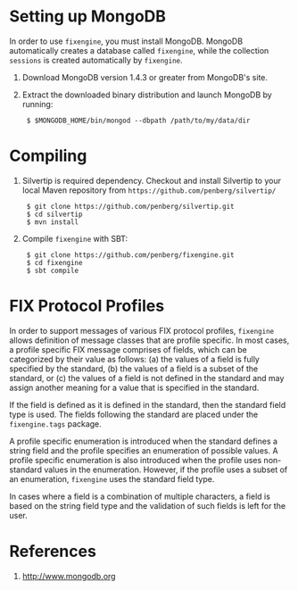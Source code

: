 Setting up MongoDB
==================

In order to use `fixengine`, you must install MongoDB. MongoDB automatically
creates a database called `fixengine`, while the collection `sessions` is
created automatically by `fixengine`.

1. Download MongoDB version 1.4.3 or greater from MongoDB's site.

2. Extract the downloaded binary distribution and launch MongoDB by running:

        $ $MONGODB_HOME/bin/mongod --dbpath /path/to/my/data/dir

Compiling
=========

1. Silvertip is required dependency. Checkout and install Silvertip to your
   local Maven repository from `https://github.com/penberg/silvertip/`

        $ git clone https://github.com/penberg/silvertip.git
        $ cd silvertip
        $ mvn install

2. Compile `fixengine` with SBT:

        $ git clone https://github.com/penberg/fixengine.git
        $ cd fixengine
        $ sbt compile

FIX Protocol Profiles
=====================

In order to support messages of various FIX protocol profiles, `fixengine`
allows definition of message classes that are profile specific. In most cases,
a profile specific FIX message comprises of fields, which can be categorized by
their value as follows: (a) the values of a field is fully specified by the
standard, (b) the values of a field is a subset of the standard, or (c) the
values of a field is not defined in the standard and may assign another meaning
for a value that is specified in the standard.

If the field is defined as it is defined in the standard, then the standard
field type is used. The fields following the standard are placed under the
`fixengine.tags` package.

A profile specific enumeration is introduced when the standard defines a string
field and the profile specifies an enumeration of possible values. A profile
specific enumeration is also introduced when the profile uses non-standard
values in the enumeration. However, if the profile uses a subset of an
enumeration, `fixengine` uses the standard field type.

In cases where a field is a combination of multiple characters, a field is
based on the string field type and the validation of such fields is left for
the user.

References
==========

1. http://www.mongodb.org
